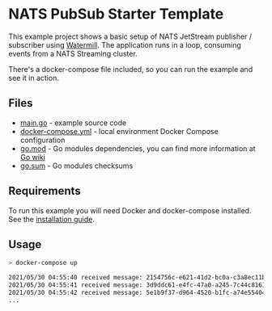 # NATS PubSub Starter Template

This example project shows a basic setup of NATS JetStream publisher / subscriber using [Watermill](https://watermill.io/). The application runs in a loop, consuming events from a NATS Streaming cluster.

There's a docker-compose file included, so you can run the example and see it in action.

## Files

- [main.go](main.go) - example source code
- [docker-compose.yml](docker-compose.yml) - local environment Docker Compose configuration
- [go.mod](go.mod) - Go modules dependencies, you can find more information at [Go wiki](https://github.com/golang/go/wiki/Modules)
- [go.sum](go.sum) - Go modules checksums

## Requirements

To run this example you will need Docker and docker-compose installed. See the [installation guide](https://docs.docker.com/compose/install/).

## Usage

```bash
> docker-compose up

2021/05/30 04:55:40 received message: 2154756c-e621-41d2-bc0a-c3a8ec11b19d, payload: Hello, world!
2021/05/30 04:55:41 received message: 3d9ddc61-e4fc-47a0-a245-7c44c81614e3, payload: Hello, world!
2021/05/30 04:55:42 received message: 5e1b9f37-d964-4520-b1fc-a74e55404ac3, payload: Hello, world!
...
```